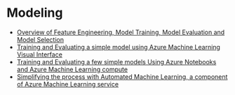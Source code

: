 # Modeling

- [Overview of Feature Engineering, Model Training, Model Evaluation and Model Selection](./feature-engineering-training-evaluation-selection/README.md)
- [Training and Evaluating a simple model using Azure Machine Learning Visual Interface](./training-evaluating-model-with-visual-interface.md)
- [Training and Evaluating a few simple models Using Azure Notebooks and Azure Machine Learning compute](./training-evaluating-simple-models-with-aml-compute.md)
- [Simplifying the process with Automated Machine Learning, a component of Azure Machine Learning service](./simplify-process-with-automated-ml/README.md)
